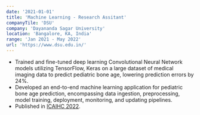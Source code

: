 ```yaml
---
date: '2021-01-01'
title: 'Machine Learning - Research Assitant'
companyTile: 'DSU'
company: 'Dayananda Sagar University'
location: 'Bangalore, KA, India'
range: 'Jan 2021 - May 2022'
url: 'https://www.dsu.edu.in/'
---
```

- Trained and fine-tuned deep learning Convolutional Neural Network models utilizing TensorFlow, Keras on a large dataset of medical imaging data to predict pediatric bone age, lowering prediction errors by 24%.
- Developed an end-to-end machine learning application for pediatric bone age prediction, encompassing data ingestion, preprocessing, model training, deployment, monitoring, and updating pipelines.
- Published in [ICAIHC 2022](https://link.springer.com/chapter/10.1007/978-981-19-6068-0_6).
